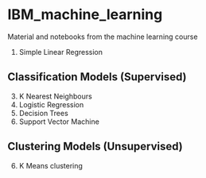 # IBM_machine_learning
Material and notebooks from the machine learning course

1) Simple Linear Regression

## Classification Models (Supervised)

3) K Nearest Neighbours
4) Logistic Regression
5) Decision Trees
6) Support Vector Machine

## Clustering Models (Unsupervised)

6) K Means clustering

